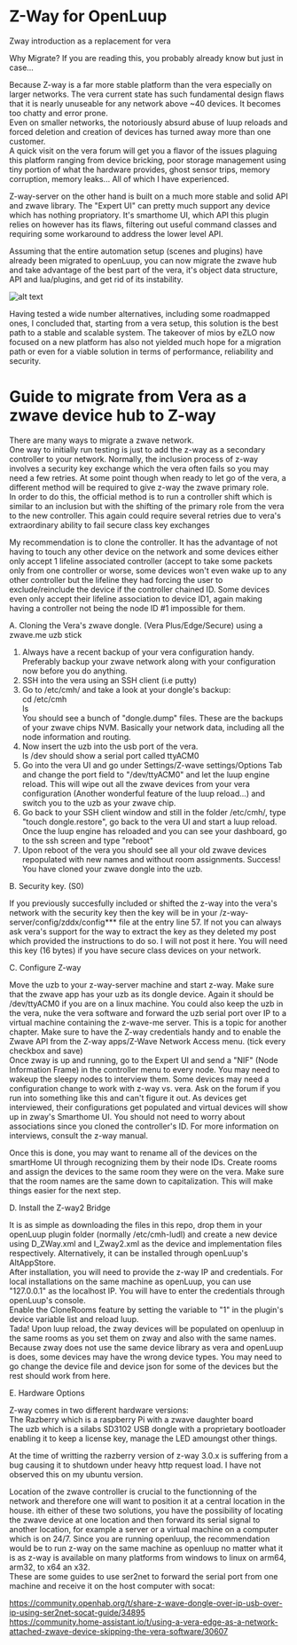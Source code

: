 # Z-Way for OpenLuup		
 Zway introduction as a replacement for vera		

  Why Migrate? If you are reading this, you probably already know but just in case...		

  Because Z-way is a far more stable platform than the vera especially on larger networks. The vera current state has such fundamental design flaws that it is nearly unuseable for any network above ~40 devices. It becomes too chatty and error prone.		
 Even on smaller networks, the notoriously absurd abuse of luup reloads and forced deletion and creation of devices has turned away more than one customer.		
 A quick visit on the vera forum will get you a flavor of the issues plaguing this platform ranging from device bricking, poor storage management using tiny portion of what the hardware provides, ghost sensor trips, memory corruption, memory leaks... All of which I have experienced.		

  Z-way-server on the other hand is built on a much more stable and solid API and zwave library. The "Expert UI" can pretty much support any device which has nothing propriatory. It's smarthome UI, which API this plugin relies on however has its flaws, filtering out useful command classes and requiring some workaround to address the lower level API.		

  Assuming that the entire automation setup (scenes and plugins) have already been migrated to openLuup, you can now migrate the zwave hub and take advantage of the best part of the vera, it's object data structure, API and lua/plugins, and get rid of its instability.
 
![alt text](https://anhman.neocities.org/Hub.png)
  
  Having tested a wide number alternatives, including some roadmapped ones, I concluded that, starting from a vera setup, this solution is the best path to a stable and scalable system. The takeover of mios by eZLO now focused on a new platform has also not yielded much hope for a migration path or even for a viable solution in terms of performance, reliability and security.
  
  
  # Guide to migrate from Vera as a zwave device hub to Z-way		

  There are many ways to migrate a zwave network. 		
 One way to initially run testing is just to add the z-way as a secondary controller to your network. Normally, the inclusion process of z-way involves a security key exchange which the vera often fails so you may need a few retries. At some point though when ready to let go of the vera, a different method will be required to give z-way the zwave primary role.		
 In order to do this, the official method is to run a controller shift which is similar to an inclusion but with the shifting of the primary role from the vera to the new controller. This again could require several retries due to vera's extraordinary ability to fail secure class key exchanges		

  My recommendation is to clone the controller. It has the advantage of not having to touch any other device on the network and some devices either only accept 1 lifeline associated controller (accept to take some packets only from one controller or worse, some devices won't even wake up to any other controller but the lifeline they had forcing the user to exclude/reinclude the device if the controller chained ID. Some devices even only accept their lifeline association to device ID1, again making having a controller not being the node ID #1 impossible for them.		

  A. Cloning the Vera's zwave dongle. (Vera Plus/Edge/Secure) using a zwave.me uzb stick		

  1. Always have a recent backup of your vera configuration handy. Preferably backup your zwave network along with your configuration now before you do anything.		
 2. SSH into the vera using an SSH client (i.e putty)		
 3. Go to /etc/cmh/ and take a look at your dongle's backup: 		
    cd /etc/cmh		
    ls		
    You should see a bunch of "dongle.dump" files. These are the backups of your zwave chips NVM. Basically your network data, including all the node information and routing.		
 4. Now insert the uzb into the usb port of the vera.  		
    ls /dev        should show a serial port called ttyACM0		
 5. Go into the vera UI and go under Settings/Z-wave settings/Options Tab and change the port field to "/dev/ttyACM0" and let the luup engine reload. This will wipe out all the zwave devices from your vera configuration (Another wonderful feature of the luup reload...) and switch you to the uzb as your zwave chip.		
 6. Go back to your SSH client window and still in the folder /etc/cmh/, type "touch dongle.restore", go back to the vera UI and start a luup reload. Once the luup engine has reloaded and you can see your dashboard, go to the ssh screen and type "reboot"		
 7. Upon reboot of the vera you should see all your old zwave devices repopulated with new names and without room assignments. Success! You have cloned your zwave dongle into the uzb.		

  B. Security key. (S0)		

  If you previously succesfully included or shifted the z-way into the vera's network with the security key then the key will be in your /z-way-server/config/zddx/config*** file at the entry line 57. If not you can always ask vera's support for the way to extract the key as they deleted my post which provided the instructions to do so. I will not post it here. You will need this key (16 bytes) if you have secure class devices on your network.		

  C. Configure Z-way		

  Move the uzb to your z-way-server machine and start z-way. Make sure that the zwave app has your uzb as its dongle device. Again it should be /dev/ttyACM0 if you are on a linux machine. You could also keep the uzb in the vera, nuke the vera software and forward the uzb serial port over IP to a virtual machine containing the z-wave-me server. This is a topic for another chapter. Make sure to have the Z-way credentials handy and to enable the Zwave API from the Z-way apps/Z-Wave Network Access menu. (tick every checkbox and save)		
 Once zway is up and running, go to the Expert UI and send a "NIF" (Node Information Frame) in the controller menu to every node. You may need to wakeup the sleepy nodes to interview them. Some devices may need a configuration change to work with z-way vs. vera. Ask on the forum if you run into something like this and can't figure it out. As devices get interviewed, their configurations get populated and virtual devices will show up in zway's Smarthome UI. You should not need to worry about associations since you cloned the controller's ID. For more information on interviews, consult the z-way manual.		

  Once this is done, you may want to rename all of the devices on the smartHome UI through recognizing them by their node IDs. Create rooms and assign the devices to the same room they were on the vera. Make sure that the room names are the same down to capitalization. This will make things easier for the next step.		

  D. Install the Z-way2 Bridge		

  It is as simple as downloading the files in this repo, drop them in your openLuup plugin folder (normally /etc/cmh-ludl) and create a new device using D_ZWay.xml and I_Zway2.xml as the device and implementation files respectively. Alternatively, it can be installed through openLuup's AltAppStore.		
 After installation, you will need to provide the z-way IP and credentials. For local installations on the same machine as openLuup, you can use "127.0.0.1" as the localhost IP. You will have to enter the credentials through openLuup's console.		
 Enable the CloneRooms feature by setting the variable to "1" in the plugin's device variable list and reload luup.		
 Tada! Upon luup reload, the zway devices will be populated on openluup in the same rooms as you set them on zway and also with the same names. Because zway does not use the same device library as vera and openLuup is does, some devices may have the wrong device types. You may need to go change the device file and device json for some of the devices but the rest should work from here.		

  E. Hardware Options		

  Z-way comes in two different hardware versions: 		
    The Razberry which is a raspberry Pi with a zwave daughter board		
    The uzb which is a silabs SD3102 USB dongle with a proprietary bootloader enabling it to keep a license key, manage the LED amoungst other things.		

  At the time of writting the razberry version of z-way 3.0.x is suffering from a bug causing it to shutdown under heavy http request load. I have not observed this on my ubuntu version.		

  Location of the zwave controller is crucial to the functionning of the network and therefore one will want to position it at a central location in the house. ith either of these two solutions, you have the possibility of locating the zwave device at one location and then forward its serial signal to another location, for example a server or a virtual machine on a computer which is on 24/7. Since you are running openluup, the recommendation would be to run z-way on the same machine as openluup no matter what it is as z-way is available on many platforms from windows to linux on arm64, arm32, to x64 an x32.		
 These are some guides to use ser2net to forward the serial port from one machine and receive it on the host computer with socat:		

  https://community.openhab.org/t/share-z-wave-dongle-over-ip-usb-over-ip-using-ser2net-socat-guide/34895		
 https://community.home-assistant.io/t/using-a-vera-edge-as-a-network-attached-zwave-device-skipping-the-vera-software/30607
